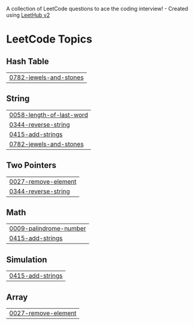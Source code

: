 A collection of LeetCode questions to ace the coding interview! - Created using [LeetHub v2](https://github.com/arunbhardwaj/LeetHub-2.0)
<!---LeetCode Topics Start-->
# LeetCode Topics
## Hash Table
|  |
| ------- |
| [0782-jewels-and-stones](https://github.com/M-Ashkar-C/leetcode/tree/master/0782-jewels-and-stones) |
## String
|  |
| ------- |
| [0058-length-of-last-word](https://github.com/M-Ashkar-C/leetcode/tree/master/0058-length-of-last-word) |
| [0344-reverse-string](https://github.com/M-Ashkar-C/leetcode/tree/master/0344-reverse-string) |
| [0415-add-strings](https://github.com/M-Ashkar-C/leetcode/tree/master/0415-add-strings) |
| [0782-jewels-and-stones](https://github.com/M-Ashkar-C/leetcode/tree/master/0782-jewels-and-stones) |
## Two Pointers
|  |
| ------- |
| [0027-remove-element](https://github.com/M-Ashkar-C/leetcode/tree/master/0027-remove-element) |
| [0344-reverse-string](https://github.com/M-Ashkar-C/leetcode/tree/master/0344-reverse-string) |
## Math
|  |
| ------- |
| [0009-palindrome-number](https://github.com/M-Ashkar-C/leetcode/tree/master/0009-palindrome-number) |
| [0415-add-strings](https://github.com/M-Ashkar-C/leetcode/tree/master/0415-add-strings) |
## Simulation
|  |
| ------- |
| [0415-add-strings](https://github.com/M-Ashkar-C/leetcode/tree/master/0415-add-strings) |
## Array
|  |
| ------- |
| [0027-remove-element](https://github.com/M-Ashkar-C/leetcode/tree/master/0027-remove-element) |
<!---LeetCode Topics End-->